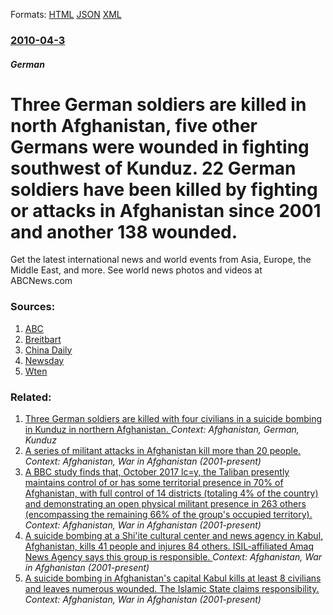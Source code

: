 
Formats: [HTML](/news/2010/04/3/three-german-soldiers-are-killed-in-north-afghanistan-five-other-germans-were-wounded-in-fighting-southwest-of-kunduz-22-german-soldiers-h.html)  [JSON](/news/2010/04/3/three-german-soldiers-are-killed-in-north-afghanistan-five-other-germans-were-wounded-in-fighting-southwest-of-kunduz-22-german-soldiers-h.json)  [XML](/news/2010/04/3/three-german-soldiers-are-killed-in-north-afghanistan-five-other-germans-were-wounded-in-fighting-southwest-of-kunduz-22-german-soldiers-h.xml)  

### [2010-04-3](/news/2010/04/3/index.md)

##### German
# Three German soldiers are killed in north Afghanistan, five other Germans were wounded in fighting southwest of Kunduz. 22 German soldiers have been killed by fighting or attacks in Afghanistan since 2001 and another 138 wounded. 

Get the latest international news and world events from Asia, Europe, the Middle East, and more. See world news photos and videos at ABCNews.com


### Sources:

1. [ABC](http://abcnews.go.com/International/wireStory?id=10267186)
2. [Breitbart](http://www.breitbart.com/article.php?id=D9ER190O0&show_article=1)
3. [China Daily](http://www.chinadaily.com.cn/world/2010-04/03/content_9684840.htm)
4. [Newsday](http://www.newsday.com/news/nato-soldier-dies-in-afghanistan-bombing-1.1843100?qr=1)
5. [Wten](http://www.wten.com/Global/story.asp?S=12246220)

### Related:

1. [ Three German soldiers are killed with four civilians in a suicide bombing in Kunduz in northern Afghanistan. ](/news/2007/05/19/three-german-soldiers-are-killed-with-four-civilians-in-a-suicide-bombing-in-kunduz-in-northern-afghanistan.md) _Context: Afghanistan, German, Kunduz_
2. [A series of militant attacks in Afghanistan kill more than 20 people. ](/news/2018/02/24/a-series-of-militant-attacks-in-afghanistan-kill-more-than-20-people.md) _Context: Afghanistan, War in Afghanistan (2001-present)_
3. [A BBC study finds that, October 2017 lc=y, the Taliban presently maintains control of or has some territorial presence in 70% of Afghanistan, with full control of 14 districts (totaling 4% of the country) and demonstrating an open physical militant presence in 263 others (encompassing the remaining 66% of the group's occupied territory). ](/news/2018/01/31/a-bbc-study-finds-that-october-2017-lc-y-the-taliban-presently-maintains-control-of-or-has-some-territorial-presence-in-70-of-afghanistan.md) _Context: Afghanistan, War in Afghanistan (2001-present)_
4. [A suicide bombing at a Shi'ite cultural center and news agency in Kabul, Afghanistan, kills 41 people and injures 84 others. ISIL-affiliated Amaq News Agency says this group is responsible. ](/news/2017/12/28/a-suicide-bombing-at-a-shiaite-cultural-center-and-news-agency-in-kabul-afghanistan-kills-41-people-and-injures-84-others-isil-affiliat.md) _Context: Afghanistan, War in Afghanistan (2001-present)_
5. [A suicide bombing in Afghanistan's capital Kabul kills at least 8 civilians and leaves numerous wounded. The Islamic State claims responsibility. ](/news/2017/10/31/a-suicide-bombing-in-afghanistan-s-capital-kabul-kills-at-least-8-civilians-and-leaves-numerous-wounded-the-islamic-state-claims-responsibi.md) _Context: Afghanistan, War in Afghanistan (2001-present)_
